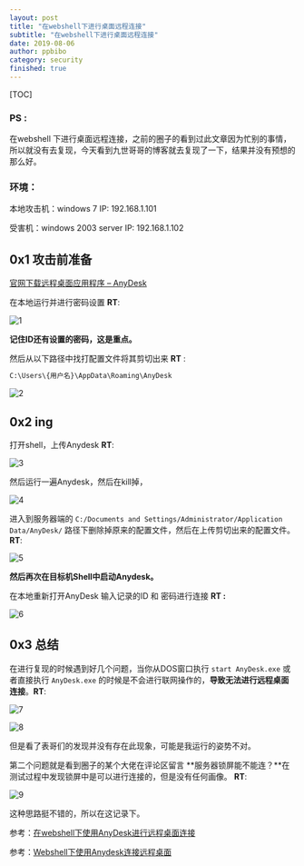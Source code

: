 ```yaml
---
layout: post
title: "在webshell下进行桌面远程连接"
subtitle: "在webshell下进行桌面远程连接"
date: 2019-08-06
author: ppbibo
category: security
finished: true
---
```

[TOC]

### PS : 

在webshell 下进行桌面远程连接，之前的圈子的看到过此文章因为忙别的事情，所以就没有去复现，今天看到九世哥哥的博客就去复现了一下，结果并没有预想的那么好。



### 环境：

本地攻击机：windows 7  IP: 192.168.1.101

受害机：windows 2003 server IP: 192.168.1.102



## 0x1 攻击前准备

[官网下载远程桌面应用程序 – AnyDesk](https://anydesk.com/zhs)

在本地运行并进行密码设置 **RT**:

![1](/static/img/anydesk1.png)

**记住ID还有设置的密码，这是重点。**

然后从以下路径中找打配置文件将其剪切出来 **RT** :

```bash
C:\Users\{用户名}\AppData\Roaming\AnyDesk
```

![2](/static/img/anydesk2.png)





## 0x2 ing

打开shell，上传Anydesk **RT**:

![3](/static/img/anydesk3.png)



然后运行一遍Anydesk，然后在kill掉，

![4](/static/img/anydesk4.png)



进入到服务器端的 `C:/Documents and Settings/Administrator/Application Data/AnyDesk/` 路径下删除掉原来的配置文件，然后在上传剪切出来的配置文件。**RT**:

![5](/static/img/anydesk5.png)

**然后再次在目标机Shell中启动Anydesk。**

在本地重新打开AnyDesk  输入记录的ID 和 密码进行连接 **RT :**

![6](/static/img/anydesk6.png)



## 0x3 总结

在进行复现的时候遇到好几个问题，当你从DOS窗口执行 `start AnyDesk.exe` 或者直接执行 `AnyDesk.exe` 的时候是不会进行联网操作的，**导致无法进行远程桌面连接**。**RT**:

![7](/static/img/anydesk7.png)

![8](/static/img/anydesk8.png)



但是看了表哥们的发现并没有存在此现象，可能是我运行的姿势不对。

第二个问题就是看到圈子的某个大佬在评论区留言 **服务器锁屏能不能连？**在测试过程中发现锁屏中是可以进行连接的，但是没有任何画像。 **RT**:

![9](/static/img/anydesk9.png)



这种思路挺不错的，所以在这记录下。

参考：[在webshell下使用AnyDesk进行远程桌面连接](https://422926799.github.io/posts/6b1dcf8a.html)

参考：[Webshell下使用Anydesk连接远程桌面](https://secquan.org/Notes/1069995)

